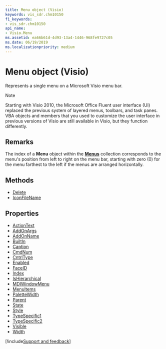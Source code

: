```yaml
---
title: Menu object (Visio)
keywords: vis_sdr.chm10150
f1_keywords:
- vis_sdr.chm10150
api_name:
- Visio.Menu
ms.assetid: ea66b61d-4d93-13a4-1446-968fe9727c05
ms.date: 06/19/2019
ms.localizationpriority: medium
---
```



# Menu object (Visio)

Represents a single menu on a Microsoft Visio menu bar.

> [!NOTE] 
> Starting with Visio 2010, the Microsoft Office Fluent user interface (UI) replaced the previous system of layered menus, toolbars, and task panes. VBA objects and members that you used to customize the user interface in previous versions of Visio are still available in Visio, but they function differently.

## Remarks

The index of a **Menu** object within the **[Menus](Visio.Menus.md)** collection corresponds to the menu's position from left to right on the menu bar, starting with zero (0) for the menu farthest to the left if the menus are arranged horizontally.

## Methods

- [Delete](Visio.Menu.Delete.md)
- [IconFileName](Visio.Menu.IconFileName.md)

## Properties

- [ActionText](Visio.Menu.ActionText.md)
- [AddOnArgs](Visio.Menu.AddOnArgs.md)
- [AddOnName](Visio.Menu.AddOnName.md)
- [BuiltIn](Visio.Menu.BuiltIn.md)
- [Caption](Visio.Menu.Caption.md)
- [CmdNum](Visio.Menu.CmdNum.md)
- [CntrlType](Visio.Menu.CntrlType.md)
- [Enabled](Visio.Menu.Enabled.md)
- [FaceID](Visio.Menu.FaceID.md)
- [Index](Visio.Menu.Index.md)
- [IsHierarchical](Visio.Menu.IsHierarchical.md)
- [MDIWindowMenu](Visio.Menu.MDIWindowMenu.md)
- [MenuItems](Visio.Menu.MenuItems.md)
- [PaletteWidth](Visio.Menu.PaletteWidth.md)
- [Parent](Visio.Menu.Parent.md)
- [State](Visio.Menu.State.md)
- [Style](Visio.Menu.Style.md)
- [TypeSpecific1](Visio.Menu.TypeSpecific1.md)
- [TypeSpecific2](Visio.Menu.TypeSpecific2.md)
- [Visible](Visio.Menu.Visible.md)
- [Width](Visio.Menu.Width.md)


[!include[Support and feedback](~/includes/feedback-boilerplate.md)]